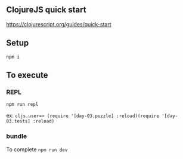 ## ClojureJS quick start
https://clojurescript.org/guides/quick-start

## Setup
```npm i```

## To execute

### REPL
```npm run repl```

ex: ```cljs.user=> (require '[day-03.puzzle] :reload)(require '[day-03.tests] :reload)```

### bundle

To complete
```npm run dev```
